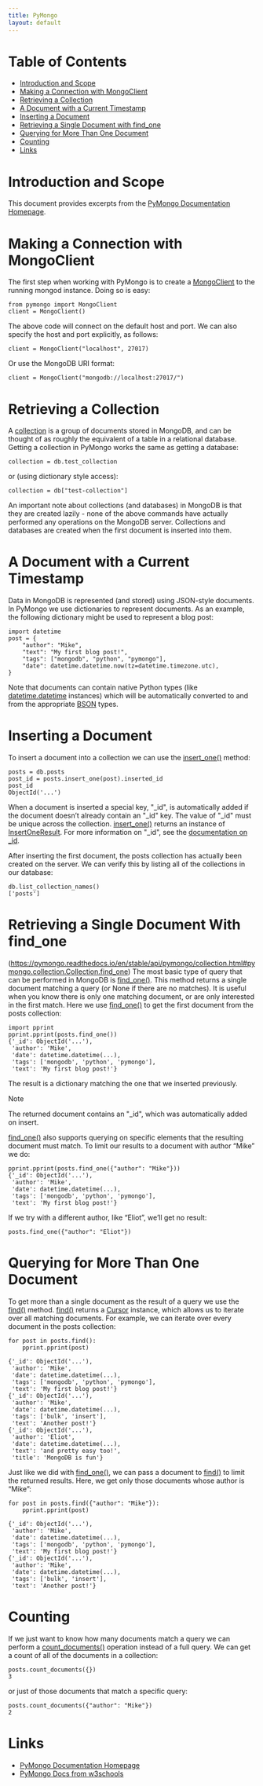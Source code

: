 ```yaml
---
title: PyMongo
layout: default
---
```


# Table of Contents

* [Introduction and Scope](#introduction-and-scope)
* [Making a Connection with MongoClient](#making-a-connection-with-mongoclient)
* [Retrieving a Collection](#getting-a-collection)
* [A Document with a Current Timestamp](#a-document-with-a-current-timestamp)
* [Inserting a Document](#inserting-a-document)
* [Retrieving a Single Document with find_one](#retrieving-a-single-document-with-find_one)
* [Querying for More Than One Document](#querying-for-more-than-one-document)
* [Counting](#counting)
* [Links](#links)

# Introduction and Scope

This document provides excerpts from the [PyMongo Documentation Homepage](https://pymongo.readthedocs.io/en/stable/). 

# Making a Connection with MongoClient

The first step when working with PyMongo is to create a [MongoClient](https://pymongo.readthedocs.io/en/stable/api/pymongo/mongo_client.html#pymongo.mongo_client.MongoClient) to the running mongod instance. Doing so is easy:

```
from pymongo import MongoClient
client = MongoClient()
```

The above code will connect on the default host and port. We can also specify the host and port explicitly, as follows:

```
client = MongoClient("localhost", 27017)
```

Or use the MongoDB URI format:

```
client = MongoClient("mongodb://localhost:27017/")
```

# Retrieving a Collection

A [collection](https://www.mongodb.com/docs/manual/core/databases-and-collections) is a group of documents stored in MongoDB, and can be thought of as roughly the equivalent of a table in a relational database. Getting a collection in PyMongo works the same as getting a database:

```
collection = db.test_collection
```

or (using dictionary style access):

```
collection = db["test-collection"]
```

An important note about collections (and databases) in MongoDB is that they are created lazily - none of the above commands have actually performed any operations on the MongoDB server. Collections and databases are created when the first document is inserted into them.

# A Document with a Current Timestamp

Data in MongoDB is represented (and stored) using JSON-style documents. In PyMongo we use dictionaries to represent documents. As an example, the following dictionary might be used to represent a blog post:

```
import datetime
post = {
    "author": "Mike",
    "text": "My first blog post!",
    "tags": ["mongodb", "python", "pymongo"],
    "date": datetime.datetime.now(tz=datetime.timezone.utc),
}
```

Note that documents can contain native Python types (like [datetime.datetime](https://docs.python.org/3/library/datetime.html#datetime.datetime) instances) which will be automatically converted to and from the appropriate [BSON](https://bsonspec.org/) types.

# Inserting a Document

To insert a document into a collection we can use the [insert_one()](https://pymongo.readthedocs.io/en/stable/api/pymongo/collection.html#pymongo.collection.Collection.insert_one) method:

```
posts = db.posts
post_id = posts.insert_one(post).inserted_id
post_id
ObjectId('...')
```

When a document is inserted a special key, "_id", is automatically added if the document doesn’t already contain an "_id" key. The value of "_id" must be unique across the collection. [insert_one()](https://pymongo.readthedocs.io/en/stable/api/pymongo/collection.html#pymongo.collection.Collection.insert_one) returns an instance of [InsertOneResult](https://pymongo.readthedocs.io/en/stable/api/pymongo/results.html#pymongo.results.InsertOneResult). For more information on "_id", see the [documentation on _id](https://www.mongodb.com/docs/manual/reference/method/ObjectId/).

After inserting the first document, the posts collection has actually been created on the server. We can verify this by listing all of the collections in our database:

```
db.list_collection_names()
['posts']
```

# Retrieving a Single Document With find_one

(https://pymongo.readthedocs.io/en/stable/api/pymongo/collection.html#pymongo.collection.Collection.find_one)
The most basic type of query that can be performed in MongoDB is [find_one()](https://pymongo.readthedocs.io/en/stable/api/pymongo/collection.html#pymongo.collection.Collection.find_one). This method returns a single document matching a query (or None if there are no matches). It is useful when you know there is only one matching document, or are only interested in the first match. Here we use [find_one()](https://pymongo.readthedocs.io/en/stable/api/pymongo/collection.html#pymongo.collection.Collection.find_one) to get the first document from the posts collection:

```
import pprint
pprint.pprint(posts.find_one())
{'_id': ObjectId('...'),
 'author': 'Mike',
 'date': datetime.datetime(...),
 'tags': ['mongodb', 'python', 'pymongo'],
 'text': 'My first blog post!'}
```

The result is a dictionary matching the one that we inserted previously.

Note

The returned document contains an "_id", which was automatically added on insert.

[find_one()](https://pymongo.readthedocs.io/en/stable/api/pymongo/collection.html#pymongo.collection.Collection.find_one) also supports querying on specific elements that the resulting document must match. To limit our results to a document with author “Mike” we do:

```
pprint.pprint(posts.find_one({"author": "Mike"}))
{'_id': ObjectId('...'),
 'author': 'Mike',
 'date': datetime.datetime(...),
 'tags': ['mongodb', 'python', 'pymongo'],
 'text': 'My first blog post!'}
```

If we try with a different author, like “Eliot”, we’ll get no result:

```
posts.find_one({"author": "Eliot"})
```

# Querying for More Than One Document

To get more than a single document as the result of a query we use the [find()](https://pymongo.readthedocs.io/en/stable/api/pymongo/collection.html#pymongo.collection.Collection.find) method. [find()](https://pymongo.readthedocs.io/en/stable/api/pymongo/collection.html#pymongo.collection.Collection.find) returns a [Cursor](https://pymongo.readthedocs.io/en/stable/api/pymongo/cursor.html#pymongo.cursor.Cursor) instance, which allows us to iterate over all matching documents. For example, we can iterate over every document in the posts collection:

```
for post in posts.find():
    pprint.pprint(post)

{'_id': ObjectId('...'),
 'author': 'Mike',
 'date': datetime.datetime(...),
 'tags': ['mongodb', 'python', 'pymongo'],
 'text': 'My first blog post!'}
{'_id': ObjectId('...'),
 'author': 'Mike',
 'date': datetime.datetime(...),
 'tags': ['bulk', 'insert'],
 'text': 'Another post!'}
{'_id': ObjectId('...'),
 'author': 'Eliot',
 'date': datetime.datetime(...),
 'text': 'and pretty easy too!',
 'title': 'MongoDB is fun'}
```

Just like we did with [find_one()](https://pymongo.readthedocs.io/en/stable/api/pymongo/collection.html#pymongo.collection.Collection.find_one), we can pass a document to [find()](https://pymongo.readthedocs.io/en/stable/api/pymongo/collection.html#pymongo.collection.Collection.find) to limit the returned results. Here, we get only those documents whose author is “Mike”:

```
for post in posts.find({"author": "Mike"}):
    pprint.pprint(post)

{'_id': ObjectId('...'),
 'author': 'Mike',
 'date': datetime.datetime(...),
 'tags': ['mongodb', 'python', 'pymongo'],
 'text': 'My first blog post!'}
{'_id': ObjectId('...'),
 'author': 'Mike',
 'date': datetime.datetime(...),
 'tags': ['bulk', 'insert'],
 'text': 'Another post!'}
``````

# Counting

If we just want to know how many documents match a query we can perform a [count_documents()](https://pymongo.readthedocs.io/en/stable/api/pymongo/collection.html#pymongo.collection.Collection.count_documents) operation instead of a full query. We can get a count of all of the documents in a collection:

```
posts.count_documents({})
3
```

or just of those documents that match a specific query:

```
posts.count_documents({"author": "Mike"})
2
```

# Links

* [PyMongo Documentation Homepage](https://pymongo.readthedocs.io/en/stable/)
* [PyMongo Docs from w3schools](https://www.w3schools.com/python/python_mongodb_query.asp)
